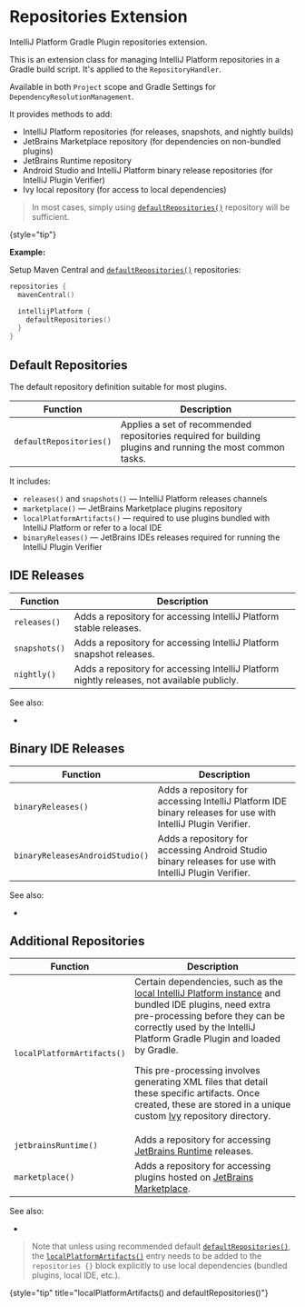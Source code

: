 <!-- Copyright 2000-2024 JetBrains s.r.o. and contributors. Use of this source code is governed by the Apache 2.0 license. -->

# Repositories Extension

<link-summary>IntelliJ Platform Gradle Plugin repositories extension.</link-summary>

<include from="tools_intellij_platform_gradle_plugin.md" element-id="EAP_Status"/>

This is an extension class for managing IntelliJ Platform repositories in a Gradle build script.
It's applied to the `RepositoryHandler`.

Available in both `Project` scope and Gradle Settings for `DependencyResolutionManagement`.

It provides methods to add:

- IntelliJ Platform repositories (for releases, snapshots, and nightly builds)
- JetBrains Marketplace repository (for dependencies on non-bundled plugins)
- JetBrains Runtime repository
- Android Studio and IntelliJ Platform binary release repositories (for IntelliJ Plugin Verifier)
- Ivy local repository (for access to local dependencies)

<snippet id="recommendedCallout">

> In most cases, simply using [`defaultRepositories()`](tools_intellij_platform_gradle_plugin_repositories_extension.md#default-repositories) repository will be sufficient.
>
{style="tip"}

**Example:**

Setup Maven Central and [`defaultRepositories()`](tools_intellij_platform_gradle_plugin_repositories_extension.md#default-repositories) repositories:

```kotlin
repositories {
  mavenCentral()

  intellijPlatform {
    defaultRepositories()
  }
}
```

</snippet>

## Default Repositories

The default repository definition suitable for most plugins.

| Function                | Description                                                                                                |
|-------------------------|------------------------------------------------------------------------------------------------------------|
| `defaultRepositories()` | Applies a set of recommended repositories required for building plugins and running the most common tasks. |

It includes:
- `releases()` and `snapshots()` — IntelliJ Platform releases channels
- `marketplace()` — JetBrains Marketplace plugins repository
- `localPlatformArtifacts()` — required to use plugins bundled with IntelliJ Platform or refer to a local IDE
- `binaryReleases()` — JetBrains IDEs releases required for running the IntelliJ Plugin Verifier


## IDE Releases

| Function      | Description                                                                                 |
|---------------|---------------------------------------------------------------------------------------------|
| `releases()`  | Adds a repository for accessing IntelliJ Platform stable releases.                          |
| `snapshots()` | Adds a repository for accessing IntelliJ Platform snapshot releases.                        |
| `nightly()`   | Adds a repository for accessing IntelliJ Platform nightly releases, not available publicly. |

See also:
- [](intellij_artifacts.md)

## Binary IDE Releases

| Function                        | Description                                                                                                  |
|---------------------------------|--------------------------------------------------------------------------------------------------------------|
| `binaryReleases()`              | Adds a repository for accessing IntelliJ Platform IDE binary releases for use with IntelliJ Plugin Verifier. |
| `binaryReleasesAndroidStudio()` | Adds a repository for accessing Android Studio binary releases for use with IntelliJ Plugin Verifier.        |

See also:

- [](verifying_plugin_compatibility.md)

## Additional Repositories

| Function                   | Description                                                                                                                                                                                                                                                                                                                                                                                                                                                                                          |
|----------------------------|------------------------------------------------------------------------------------------------------------------------------------------------------------------------------------------------------------------------------------------------------------------------------------------------------------------------------------------------------------------------------------------------------------------------------------------------------------------------------------------------------|
| `localPlatformArtifacts()` | Certain dependencies, such as the [local IntelliJ Platform instance](tools_intellij_platform_gradle_plugin.md#dependenciesLocalPlatform) and bundled IDE plugins, need extra pre-processing before they can be correctly used by the IntelliJ Platform Gradle Plugin and loaded by Gradle. <p>This pre-processing involves generating XML files that detail these specific artifacts. Once created, these are stored in a unique custom [Ivy](https://ant.apache.org/ivy/) repository directory.</p> |
| `jetbrainsRuntime()`       | Adds a repository for accessing [JetBrains Runtime](ide_development_instance.md#using-a-jetbrains-runtime-for-the-development-instance) releases.                                                                                                                                                                                                                                                                                                                                                    |
| `marketplace()`            | Adds a repository for accessing plugins hosted on [JetBrains Marketplace](https://plugins.jetbrains.com).                                                                                                                                                                                                                                                                                                                                                                                            |

See also:

- [](plugin_dependencies.md)

<snippet id="localPlatformArtifacts_required">

> Note that unless using recommended default [`defaultRepositories()`](tools_intellij_platform_gradle_plugin_repositories_extension.md#default-repositories),
> the [`localPlatformArtifacts()`](tools_intellij_platform_gradle_plugin_repositories_extension.md#additional-repositories) entry needs to be added to the `repositories {}` block
> explicitly to use local dependencies (bundled plugins, local IDE, etc.).
>
{style="tip" title="localPlatformArtifacts() and defaultRepositories()"}

</snippet>

<include from="snippets.md" element-id="missingContent"/>
